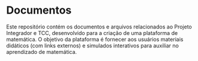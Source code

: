 # Documentos

Este repositório contém os documentos e arquivos relacionados ao Projeto Integrador e TCC, desenvolvido para a criação de uma plataforma de matemática. O objetivo da plataforma é fornecer aos usuários materiais didáticos (com links externos) e simulados interativos para auxiliar no aprendizado de matemática.
